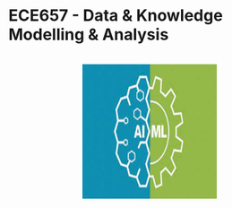 ECE657 - Data & Knowledge Modelling & Analysis
==============================
<!-- PROJECT LOGO -->
<br />
<div align="center">
  <a>
    <img src="intro.jpeg" alt="Logo" width="240" height="240">
  </a>
</div>
